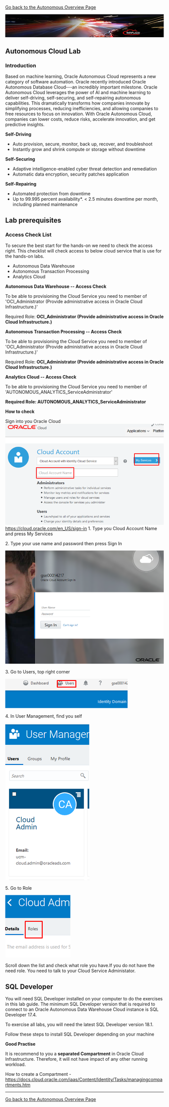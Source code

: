 [Go back to the Autonomous Overview Page](readme.md)

![](../common/images/customer.logo2.png)
## Autonomous Cloud Lab ##
### Introduction ###

Based on machine learning, Oracle Autonomous Cloud represents a new
category of software automation. Oracle recently introduced Oracle
Autonomous Database Cloud---an incredibly important milestone. Oracle
Autonomous Cloud leverages the power of AI and machine learning to
deliver self-driving, self-securing, and self-repairing autonomous
capabilities. This dramatically transforms how companies innovate by
simplifying processes, reducing inefficiencies, and allowing companies
to free resources to focus on innovation. With Oracle Autonomous Cloud,
companies can lower costs, reduce risks, accelerate innovation, and get
predictive insights.

**Self-Driving**

- Auto provision, secure, monitor, back up, recover, and troubleshoot
- Instantly grow and shrink compute or storage without downtime

**Self-Securing**

- Adaptive intelligence-enabled cyber threat detection and remediation
- Automatic data encryption, security patches application

**Self-Repairing**

- Automated protection from downtime
- Up to 99.995 percent availability\*. \< 2.5 minutes downtime per month, including planned maintenance


## Lab prerequisites ##

### Access Check List ###

To secure the best start for the hands-on we need to check the access right.
This checklist will check access to below cloud service that is use for the hands-on labs.

- Autonomous Data Warehouse
- Autonomous Transaction Processing
- Analytics Cloud

 **Autonomous Data Warehouse -- Access Check**

 To be able to provisioning the Cloud Service you need to member of
 'OCI\_Administrator (Provide administrative access in Oracle Cloud
 Infrastructure.)'

 Required Role: **OCI\_Administrator (Provide administrative access in
 Oracle Cloud Infrastructure.)**

 **Autonomous Transaction Processing -- Access Check**

 To be able to provisioning the Cloud Service you need to member of
 'OCI\_Administrator (Provide administrative access in Oracle Cloud
 Infrastructure.)'

 Required Role: **OCI\_Administrator (Provide administrative access in
 Oracle Cloud Infrastructure.)**

 **Analytics Cloud -- Access Check**

 To be able to provisioning the Cloud Service you need to member of
 'AUTONOMOUS\_ANALYTICS\_ServiceAdministrator'

 **Required Role: AUTONOMOUS\_ANALYTICS\_ServiceAdministrator**

**How to check**

Sign into you Oracle Cloud
![](./media/image5.png)
<https://cloud.oracle.com/en_US/sign-in>
1\. Type you Cloud Account Name and press My Services

2\. Type your use name and password then press Sign In

![](./media/image6.png)

3\. Go to Users, top right corner

![](./media/image7.png)

4\. In User Management, find you self

![](./media/image8.png)

5\. Go to Role

![](./media/image9.png)

Scroll down the list and check what role you have.If you do not have the need role. You need to talk to your Cloud Service Administator.


## SQL Developer ##

You will need SQL Developer installed on your computer to do the
exercises in this lab guide. The minimum SQL Developer version that is
required to connect to an Oracle Autonomous Data Warehouse Cloud
instance is SQL Developer 17.4.

To exercise all labs, you will need the latest SQL Developer version
18.1.

 Follow these steps to install SQL Developer depending on your machine

**Good Practise**

It is recommend to you a **separated Compartment** in Oracle Cloud
Infrastructure. Therefore, it will not have impact of any other running
workload.

How to create a Compartment -
<https://docs.cloud.oracle.com/iaas/Content/Identity/Tasks/managingcompartments.htm>


---
[Go back to the Autonomous Overview Page](readme.md)
